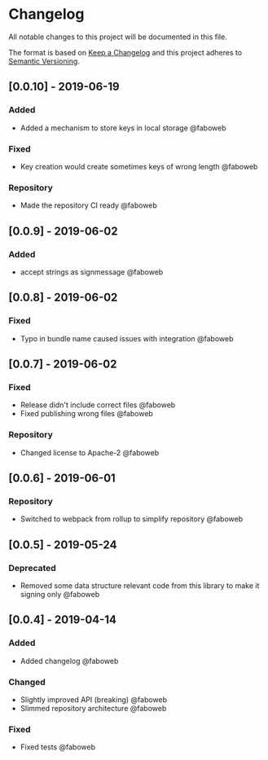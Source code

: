 # Changelog

All notable changes to this project will be documented in this file.

The format is based on [Keep a Changelog](http://keepachangelog.com/en/1.0.0/)
and this project adheres to [Semantic Versioning](http://semver.org/spec/v2.0.0.html).

<!-- SIMSALA --> <!-- DON'T DELETE, used for automatic changelog updates -->

## [0.0.10] - 2019-06-19

### Added

- Added a mechanism to store keys in local storage @faboweb

### Fixed

- Key creation would create sometimes keys of wrong length @faboweb

### Repository

- Made the repository CI ready @faboweb

## [0.0.9] - 2019-06-02

### Added

- accept strings as signmessage @faboweb

## [0.0.8] - 2019-06-02

### Fixed

- Typo in bundle name caused issues with integration @faboweb

## [0.0.7] - 2019-06-02

### Fixed

- Release didn't include correct files @faboweb
- Fixed publishing wrong files @faboweb

### Repository

- Changed license to Apache-2 @faboweb

## [0.0.6] - 2019-06-01

### Repository

- Switched to webpack from rollup to simplify repository @faboweb

## [0.0.5] - 2019-05-24

### Deprecated

- Removed some data structure relevant code from this library to make it signing only @faboweb

## [0.0.4] - 2019-04-14

### Added

- Added changelog @faboweb

### Changed

- Slightly improved API (breaking) @faboweb
- Slimmed repository architecture @faboweb

### Fixed

- Fixed tests @faboweb